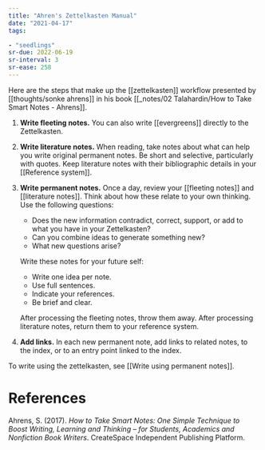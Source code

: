 ```yaml
---
title: "Ahren's Zettelkasten Manual"
date: "2021-04-17"
tags:

- "seedlings"
sr-due: 2022-06-19
sr-interval: 3
sr-ease: 258
---
```


Here are the steps that make up the [[zettelkasten]] workflow presented by [[thoughts/sonke ahrens]] in his book [[_notes/02 Talahardin/How to Take Smart Notes - Ahrens]].

1. **Write fleeting notes.** You can also write [[evergreens]] directly to the Zettelkasten.
2. **Write literature notes.** When reading, take notes about what can help you write original permanent notes. Be short and selective, particularly with quotes. Keep literature notes with their bibliographic details in your [[Reference system]].
3. **Write permanent notes.** Once a day, review your [[fleeting notes]] and [[literature notes]]. Think about how these relate to your own thinking. Use the following questions:
   - Does the new information contradict, correct, support, or add to what you have in your Zettelkasten?
   - Can you combine ideas to generate something new?
   - What new questions arise?

   Write these notes for your future self:

   - Write one idea per note.
   - Use full sentences.
   - Indicate your references.
   - Be brief and clear.

   After processing the fleeting notes, throw them away. After processing literature notes, return them to your reference system.

1. **Add links.** In each new permanent note, add links to related notes, to the index, or to an entry point linked to the index.

To write using the zettelkasten, see [[Write using permanent notes]].

# References

Ahrens, S. (2017). *How to Take Smart Notes: One Simple Technique to Boost Writing, Learning and Thinking – for Students, Academics and Nonfiction Book Writers*. CreateSpace Independent Publishing Platform.